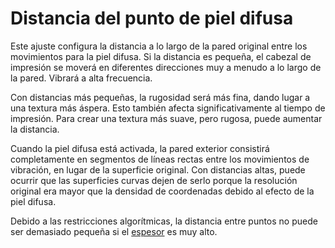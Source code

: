 Distancia del punto de piel difusa
====
Este ajuste configura la distancia a lo largo de la pared original entre los movimientos para la piel difusa. Si la distancia es pequeña, el cabezal de impresión se moverá en diferentes direcciones muy a menudo a lo largo de la pared. Vibrará a alta frecuencia.

Con distancias más pequeñas, la rugosidad será más fina, dando lugar a una textura más áspera. Esto también afecta significativamente al tiempo de impresión. Para crear una textura más suave, pero rugosa, puede aumentar la distancia.

Cuando la piel difusa está activada, la pared exterior consistirá completamente en segmentos de líneas rectas entre los movimientos de vibración, en lugar de la superficie original. Con distancias altas, puede ocurrir que las superficies curvas dejen de serlo porque la resolución original era mayor que la densidad de coordenadas debido al efecto de la piel difusa.

Debido a las restricciones algorítmicas, la distancia entre puntos no puede ser demasiado pequeña si el [espesor](magic_fuzzy_skin_thickness.md) es muy alto.